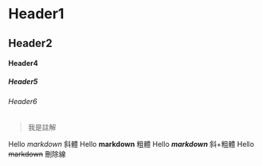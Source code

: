 # Header1
## Header2
#### Header4
##### Header5
###### Header6

>我是註解

Hello *markdown* 斜體
Hello **markdown** 粗體
Hello ***markdown*** 斜+粗體
Hello ~~markdown~~ 刪除線



